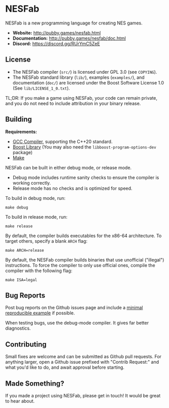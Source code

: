 # NESFab

NESFab is a new programming language for creating NES games.

- **Website:** http://pubby.games/nesfab.html
- **Documentation:** http://pubby.games/nesfab/doc.html
- **Discord:** https://discord.gg/RUrYmC5ZeE

## License

- The NESFab compiler (`src/`) is licensed under GPL 3.0 (see `COPYING`).
- The NESFab standard library (`lib/`), examples (`examples/`), and documentation (`doc/`) are licensed under the Boost Software License 1.0 (See `lib/LICENSE_1_0.txt`).

TL;DR: If you make a game using NESFab, your code can remain private, and you do not need to include attribution in your binary release.

## Building

**Requirements:**
- [GCC Compiler](https://gcc.gnu.org/), supporting the C++20 standard.
- [Boost Library](https://www.boost.org/) (You may also need the `libboost-program-options-dev` package)
- [Make](https://www.gnu.org/software/make/)

NESFab can be built in either debug mode, or release mode.
- Debug mode includes runtime sanity checks to ensure the compiler is working correctly.
- Release mode has no checks and is optimized for speed.

To build in debug mode, run:

    make debug

To build in release mode, run:

    make release

By default, the compiler builds executables for the x86-64 architecture.
To target others, specify a blank `ARCH` flag:

    make ARCH=release

By default, the NESFab compiler builds binaries that use unofficial ("illegal") instructions. 
To force the compiler to only use official ones, compile the compiler with the following flag:

    make ISA=legal

## Bug Reports

Post bug reports on the Github issues page and
include a [minimal reproducible example](https://en.wikipedia.org/wiki/Minimal_reproducible_example) if possible.

When testing bugs, use the debug-mode compiler. It gives far better diagnostics.

## Contributing

Small fixes are welcome and can be submitted as Github pull requests.
For anything larger, open a Github issue prefixed with "Contrib Request:" and what you'd like to do, and await approval before starting.

## Made Something?

If you made a project using NESFab, please get in touch! It would be great to hear about.
